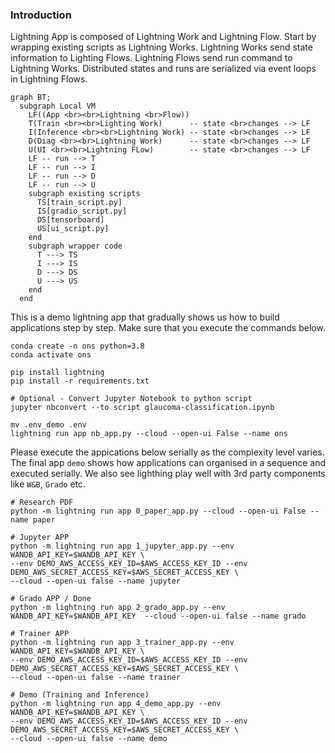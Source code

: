 ### Introduction
Lightning App is composed of Lightning Work and Lightning Flow. Start by wrapping existing scripts as Lightning Works. Lightning Works send state information to Lighting Flows. Lightning Flows send run command to Lightning Works. Distributed states and runs are serialized via event loops in Lightning Flows.

```mermaid
graph BT;
  subgraph Local VM
    LF((App <br><br>Lightning <br>Flow))
    T(Train <br><br>Lighting Work)      -- state <br>changes --> LF
    I(Inference <br><br>Lightning Work) -- state <br>changes --> LF
    D(Diag <br><br>Lightning Work)      -- state <br>changes --> LF
    U(UI <br><br>Lightning FLow)        -- state <br>changes --> LF  
    LF -- run --> T
    LF -- run --> I
    LF -- run --> D 
    LF -- run --> U 
    subgraph existing scripts
      TS[train_script.py]
      IS[gradio_script.py]
      DS[tensorboard]
      US[ui_script.py]
    end
    subgraph wrapper code
      T ---> TS
      I ---> IS
      D ---> DS
      U ---> US  
    end
  end
```

This is a demo lightning app that gradually shows us how to build applications step by step. Make sure that you execute the commands below. 

```
conda create -n ons python=3.8
conda activate ons

pip install lightning
pip install -r requirements.txt

# Optional - Convert Jupyter Notebook to python script
jupyter nbconvert --to script glaucoma-classification.ipynb
```

```
mv .env_demo .env
lightning run app nb_app.py --cloud --open-ui False --name ons
```

Please execute the appications below serially as the complexity level varies. The final app `demo` shows how applications can organised in a sequence and executed serially. We also see lighthing play well with 3rd party components like `W&B`, `Grado` etc.

```
# Research PDF
python -m lightning run app 0_paper_app.py --cloud --open-ui False --name paper

# Jupyter APP
python -m lightning run app 1_jupyter_app.py --env WANDB_API_KEY=$WANDB_API_KEY \
--env DEMO_AWS_ACCESS_KEY_ID=$AWS_ACCESS_KEY_ID --env DEMO_AWS_SECRET_ACCESS_KEY=$AWS_SECRET_ACCESS_KEY \
--cloud --open-ui false --name jupyter

# Grado APP / Done
python -m lightning run app 2_grado_app.py --env WANDB_API_KEY=$WANDB_API_KEY  --cloud --open-ui false --name grado

# Trainer APP
python -m lightning run app 3_trainer_app.py --env WANDB_API_KEY=$WANDB_API_KEY \
--env DEMO_AWS_ACCESS_KEY_ID=$AWS_ACCESS_KEY_ID --env DEMO_AWS_SECRET_ACCESS_KEY=$AWS_SECRET_ACCESS_KEY \
--cloud --open-ui false --name trainer

# Demo (Training and Inference)
python -m lightning run app 4_demo_app.py --env WANDB_API_KEY=$WANDB_API_KEY \
--env DEMO_AWS_ACCESS_KEY_ID=$AWS_ACCESS_KEY_ID --env DEMO_AWS_SECRET_ACCESS_KEY=$AWS_SECRET_ACCESS_KEY \
--cloud --open-ui false --name demo
```